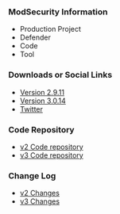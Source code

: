 ### ModSecurity Information
* <i class="fas fa-flask" style="color:rgb(90,129,175);"></i> Production Project
* <i class="fas fa-shield-alt" style="color:rgb(90,129,175);"></i> Defender
* <i class="fas fa-code" style="color:rgb(90,129,175);"></i> Code
* <i class="fas fa-tools" style="color:#233e81;"></i> Tool

### Downloads or Social Links
* [Version 2.9.11](https://github.com/owasp-modsecurity/modsecurity/releases/tag/v2.9.11)
* [Version 3.0.14](https://github.com/owasp-modsecurity/modsecurity/releases/tag/v3.0.14)
* [Twitter](https://twitter.com/modsecurity)

### Code Repository
* [v2 Code repository](https://github.com/owasp-modsecurity/ModSecurity/tree/v2/master)
* [v3 Code repository](https://github.com/owasp-modsecurity/ModSecurity)

### Change Log
* [v2 Changes](https://github.com/owasp-modsecurity/ModSecurity/blob/v2/master/CHANGES)
* [v3 Changes](https://github.com/owasp-modsecurity/ModSecurity/blob/v3/master/CHANGES)

